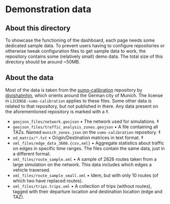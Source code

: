 # Demonstration data

## About this directory
To showcase the functioning of the dashboard, each page needs some dedicated sample data. 
To prevent users having to configure repositories or otherwise tweak configuration files to get sample data to work,
 the repository contains some (relatively small) demo data. 
The total size of this directory should be around ~50MB. 

## About the data

Most of the data is taken from the [sumo-calibration](https://github.com/vishalmhjn/sumo-calibration) repository by [@vishalmhjn](https://github.com/vishalmhjn), which orients around the German city of Munich.
The license in `LICENSE-sumo-calibration` applies to these files.
Some other data is related to that repository, but not published in there. 
Any data present on the aforementioned repository is marked with a ‡.
 

- `geojson_files/network.geojson` • The network used for simulations. ‡
- `geojson_files/traffic_analysis_zones.geojson` • A file containing all TAZs. Named `munich_zones.json` on the `sumo-calibration` repository. ‡
- `od_matrix/*.txt` • Origin/Destination matrices in text format. ‡
- `xml_files/edge_data_3600.{csv,xml}` • Aggregate statistics about traffic on edges in specific time ranges. The files contain the same data, just in a different format.
- `xml_files/route_sample.xml` • A sample of 2826 routes taken from a large simulation on the network. This data includes which edges a vehicle traversed.
- `xml_files/route_sample_small.xml` • Idem, but with only 10 routes (of which two have replaced routes).
- `xml_files/trips.trips.xml` • A collection of trips (without routes), tagged with their departure location and destination location (edge and TAZ).